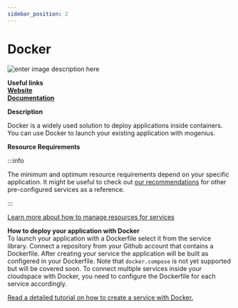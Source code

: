 ```yaml
---
sidebar_position: 2
---
```


# Docker

![enter image description here](https://api.dev.mogenius.com/file/id/86c76f4c-cb4d-4a1b-a88b-2258d3fda84e)

**Useful links**  
**[Website](https://www.docker.com/)**  
**[Documentation](https://docs.docker.com/)**  

**Description**

Docker is a widely used solution to deploy applications inside containers. You can use Docker to launch your existing application with mogenius.

**Resource Requirements**

:::info

The minimum and optimum resource requirements depend on your specific application. It might be useful to check out [our recommendations](#) for other pre-configured services as a reference.

:::

[Learn more about how to manage resources for services](#)

**How to deploy your application with Docker**  
To launch your application with a Dockerfile select it from the service library. Connect a repository from your Github account that contains a Dockerfile. After creating your service the application will be built as configered in your Dockerfile. Note that `docker.compose` is not yet supported but will be covered soon. To connect multiple services inside your cloudspace with Docker, you need to configure the Dockerfile for each service accordingly.  

[Read a detailed tutorial on how to create a service with Docker.](#)